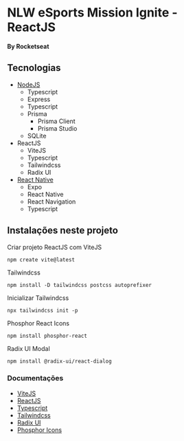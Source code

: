 # NLW eSports Mission Ignite - ReactJS
__By Rocketseat__

## Tecnologias

- [NodeJS](https://github.com/leoziondev/nlw-esports-server)
  - Typescript
  - Express
  - Typescript
  - Prisma
    - Prisma Client
    - Prisma Studio
  - SQLite
- ReactJS
  - ViteJS
  - Typescript
  - Tailwindcss
  - Radix UI
- [React Native](https://github.com/leoziondev/nlw-esports-react-native)
  - Expo
  - React Native
  - React Navigation
  - Typescript

## Instalações neste projeto
Criar projeto ReactJS com ViteJS
```
npm create vite@latest
```
Tailwindcss
```
npm install -D tailwindcss postcss autoprefixer
```
Inicializar Tailwindcss
```
npx tailwindcss init -p
```
Phosphor React Icons
```
npm install phosphor-react
```
Radix UI Modal
```
npm install @radix-ui/react-dialog
```

### Documentações
- [ViteJS](https://vitejs.dev/guide/)
- [ReactJS](https://pt-br.reactjs.org/docs/getting-started.html)
- [Typescript](https://www.typescriptlang.org/pt/docs/)
- [Tailwindcss](https://tailwindcss.com/docs/installation)
- [Radix UI](https://www.radix-ui.com/docs/primitives/overview/introduction)
- [Phosphor Icons](https://phosphoricons.com/)
